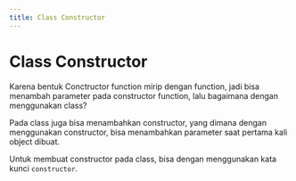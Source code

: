 ```yaml
---
title: Class Constructor
---
```


# Class Constructor

Karena bentuk Conctructor function mirip dengan function, jadi bisa menambah parameter pada constructor function, lalu bagaimana dengan menggunakan class?

Pada class juga bisa menambahkan constructor, yang dimana dengan menggunakan constructor, bisa menambahkan parameter saat pertama kali object dibuat.

Untuk membuat constructor pada class, bisa dengan menggunakan kata kunci `constructor`.